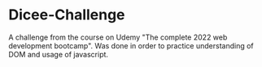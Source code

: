 # Dicee-Challenge

A challenge from the course on Udemy "The complete 2022 web development bootcamp".
Was done in order to practice understanding of DOM and usage of javascript.
